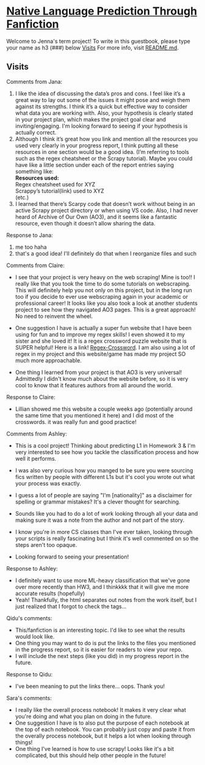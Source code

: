 # [Native Language Prediction Through Fanfiction](https://github.com/Data-Science-for-Linguists-2025/Native-Language-Prediction-Through-Fanfiction)

Welcome to Jenna's term project! To write in this guestbook, please type your name as h3 (###) below [Visits](#Visits)
For more info, visit [README.md](https://github.com/Data-Science-for-Linguists-2025/Native-Language-Prediction-Through-Fanfiction/blob/main/README.md).

## Visits
Comments from Jana:
1. I like the idea of discussing the data’s pros and cons. I feel like it’s a great way to lay out some of the issues it might pose and weigh them against its strengths. I think it’s a quick but effective way to consider what data you are working with. Also, your hypothesis is clearly stated in your project plan, which makes the project goal clear and inviting/engaging. I'm looking forward to seeing if your hypothesis is actually correct. 
2. Although I think it’s great how you link and mention all the resources you used very clearly in your progress report, I think putting all these resources in one section would be a good idea. (I’m referring to tools such as the regex cheatsheet or the Scrapy tutorial). Maybe you could have like a little section under each of the report entries saying something like:\
**Resources used:**\
Regex cheatsheet used for XYZ\
Scrappy’s tutorial(link) used to XYZ\
(etc.)
3. I learned that there’s Scarpy code that doesn’t work without being in an active Scrapy project directory or when using VS code. Also, I had never heard of Archive of Our Own (AO3), and it seems like a fantastic resource, even though it doesn’t allow sharing the data.  

Response to Jana:
1. me too haha
2. that's a good idea! I'll definitely do that when I reorganize files and such

Comments from Claire:

- I see that your project is very heavy on the web scraping! Mine is too!! I really like that you took the time to do some tutorials on webscraping. This will definitely help you not only on this project, but in the long run too if you decide to ever use webscraping again in your academic or professional career! It looks like you also took a look at another students project to see how they navigated AO3 pages. This is a great approach! No need to reinvent the wheel.

- One suggestion I have is actually a super fun website that I have been using for fun and to improve my regex skills! I even showed it to my sister and she loved it! It is a regex crossword puzzle website that is SUPER helpful! Here is a link! [Regex-Crossword](https://regexcrossword.com). I am also using a lot of regex in my project and this website/game has made my project SO much more approachable.

- One thing I learned from your project is that AO3 is very universal! Admittedly I didn't know much about the website before, so it is very cool to know that it features authors from all around the world.

Response to Claire:
- Lillian showed me this website a couple weeks ago (potentially around the same time that you mentioned it here) and I did most of the crosswords. it was really fun and good practice!


Comments from Ashley:
- This is a cool project! Thinking about predicting L1 in Homework 3 & I'm very interested to see how you tackle the classification process and how well it performs.

- I was also very curious how you manged to be sure you were sourcing fics written by people with different L1s but it's cool you wrote out what your process was exactly. 
- I guess a lot of people are saying "I'm [nationality]" as a disclaimer for spelling or grammar mistakes? It's a clever thought for searching.
- Sounds like you had to do a lot of work looking through all your data and making sure it was a note from the author and not part of the story. 

- I know you're in more CS classes than I've ever taken, looking through your scripts is really fascinating but I think it's well commented on so the steps aren't too opaque. 
- Looking forward to seeing your presentation!

Response to Ashley:
- I definitely want to use more ML-heavy classification that we've gone over more recently than HW3, and I thinkkkk that it will give me more accurate results (hopefully)
- Yeah! Thankfully, the html separates out notes from the work itself, but I just realized that I forgot to check the tags...

Qidu's comments:
- This/fanfiction is an interesting topic. I'd like to see what the results would look like. 
- One thing you may want to do is put the links to the files you mentioned in the progress report, so it is easier for readers to view your repo. 
- I will include the next steps (like you did) in my progress report in the future. 

Response to Qidu:
- I've been meaning to put the links there... oops. Thank you!

Sara's comments:
- I really like the overall process notebook! It makes it very clear what you're doing and what you plan on doing in the future.
- One suggestion I have is to also put the purpose of each notebook at the top of each notebook. You can probably just copy and paste it from the overally process notebook, but it helps a lot when looking through things!
- One thing I've learned is how to use scrapy! Looks like it's a bit complicated, but this should help other people in the future!